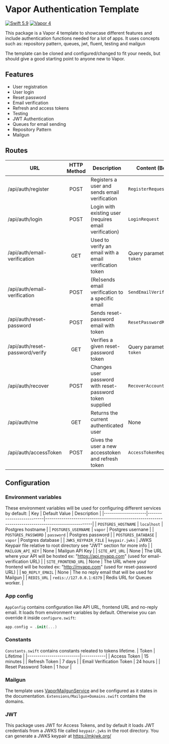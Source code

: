 # Vapor Authentication Template
[![Swift 5.9](https://img.shields.io/badge/swift-5.9-orange.svg?style=flat)](http://swift.org)
[![Vapor 4](https://img.shields.io/badge/vapor-4.0-blue.svg?style=flat)](https://vapor.codes)

This package is a Vapor 4 template to showcase different features and include authentication functions needed for a lot of apps. It uses concepts such as: repository pattern, queues, jwt, fluent, testing and mailgun

The template can be cloned and configured/changed to fit your needs, but should give a good starting point to anyone new to Vapor.

## Features
* User registration
* User login
* Reset password
* Email verification
* Refresh and access tokens
* Testing
* JWT Authentication
* Queues for email sending
* Repository Pattern
* Mailgun

## Routes
| URL                             | HTTP Method | Description                                              | Content (Body)          |
|---------------------------------|:-----------:|----------------------------------------------------------|-------------------------|
| /api/auth/register              |     POST    | Registers a user and sends email verification            | `RegisterRequest`       |
| /api/auth/login                 |     POST    | Login with existing user (requires email verification)   | `LoginRequest`          |
| /api/auth/email-verification                |     GET     | Used to verify an email with a email verification token  | Query parameter `token` |
| /api/auth/email-verification                |     POST     | (Re)sends email verification to a specific email  | `SendEmailVerification` |
| /api/auth/reset-password        |     POST    | Sends reset-password email with token                    | `ResetPasswordRequest`  |
| /api/auth/reset-password/verify |     GET     | Verifies a given reset-password token                    | Query parameter `token` |
| /api/auth/recover               |     POST    | Changes user password with reset-password token supplied | `RecoverAccountRequest` |
| /api/auth/me                    |     GET     | Returns the current authenticated user                   | None                    |
| /api/auth/accessToken           |     POST    | Gives the user a new accesstoken and refresh token       | `AccessTokenRequest`    |

## Configuration
### Environment variables
These environment variables will be used for configuring different services by default:
| Key                 | Default Value            | Description                                                                                         |
|---------------------|--------------------------|-----------------------------------------------------------------------------------------------------|
| `POSTGRES_HOSTNAME` | `localhost`              | Postgres hostname                                                                                   |
| `POSTGRES_USERNAME` | `vapor`                  | Postgres usernane                                                                                   |
| `POSTGRES_PASSWORD` | `password`               | Postgres password                                                                                   |
| `POSTGRES_DATABASE` | `vapor`                | Postgres database                                                                                   |
| `JWKS_KEYPAIR_FILE`   | `keypair.jwks`           | JWKS Keypair file relative to root directory see "JWT" section for more info                        |
| `MAILGUN_API_KEY`     | None                     | Mailgun API Key                                                                                     |
| `SITE_API_URL`        | None                     | The URL where your API will be hosted ex: "https://api.myapp.com" (used for email-verification URL) |
| `SITE_FRONTEND_URL`   | None                     | The URL where your frontend will be hosted ex: "http://myapp.com" (used for reset-password URL)     |
| `NO_REPLY_EMAIL`      | None                     | The no reply email that will be used for Mailgun                                                    |
| `REDIS_URL`           | `redis://127.0.0.1:6379` | Redis URL for Queues worker.                                                                        |
### App config
`AppConfig` contains configuration like API URL, frontend URL and no-reply email. It loads from environment variables by default. Otherwise you can override it inside `configure.swift`:
```swift
app.config = .init(...)
```

### Constants
`Constants.swift` contains constants releated to tokens lifetime.
| Token                    | Lifetime   |
|--------------------------|------------|
| Access Token             | 15 minutes |
| Refresh Token            | 7 days     |
| Email Verification Token | 24 hours   |
| Reset Password Token     | 1 hour     |

### Mailgun
The template uses [VaporMailgunService](https://github.com/vapor-community/VaporMailgunService) and be configured as it states in the documentation. `Extensions/Mailgun+Domains.swift` contains the domains.

### JWT
This package uses JWT for Access Tokens, and by default it loads JWT credentials from a JWKS file called `keypair.jwks` in the root directory. You can generate a JWKS keypair at https://mkjwk.org/
